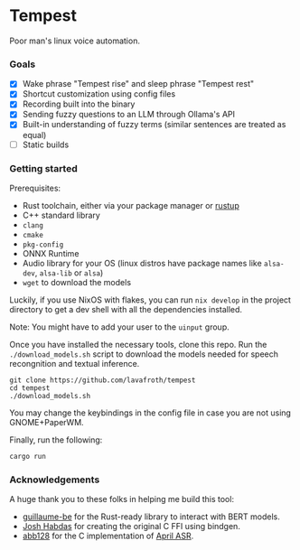 # Tempest

Poor man's linux voice automation.

### Goals
- [x] Wake phrase "Tempest rise" and sleep phrase "Tempest rest"
- [x] Shortcut customization using config files
- [x] Recording built into the binary
- [x] Sending fuzzy questions to an LLM through Ollama's API
- [x] Built-in understanding of fuzzy terms (similar sentences are treated as equal)
- [ ] Static builds

### Getting started

Prerequisites:
- Rust toolchain, either via your package manager or [rustup](https://rustup.rs)
- C++ standard library
- `clang`
- `cmake`
- `pkg-config`
- ONNX Runtime
- Audio library for your OS (linux distros have package names like `alsa-dev`, `alsa-lib` or `alsa`)
- `wget` to download the models

Luckily, if you use NixOS with flakes, you can run `nix develop` in the project directory to get a dev shell with all the dependencies installed.

Note: You might have to add your user to the `uinput` group.

Once you have installed the necessary tools, clone this repo. Run the `./download_models.sh` script to download the models needed for speech recongnition and textual inference.

```
git clone https://github.com/lavafroth/tempest
cd tempest
./download_models.sh
```

You may change the keybindings in the config file in case you are not using GNOME+PaperWM.

Finally, run the following:

```sh
cargo run
```

### Acknowledgements

A huge thank you to these folks in helping me build this tool:

- [guillaume-be](https://github.com/guillaume-be/rust-bert) for the Rust-ready library to interact with BERT models.
- [Josh Habdas](https://cpdeberg.org/vhs) for creating the original C FFI using bindgen.
- [abb128](https://github.com/abb128) for the C implementation of [April ASR](https://github.com/abb128/april-asr).
